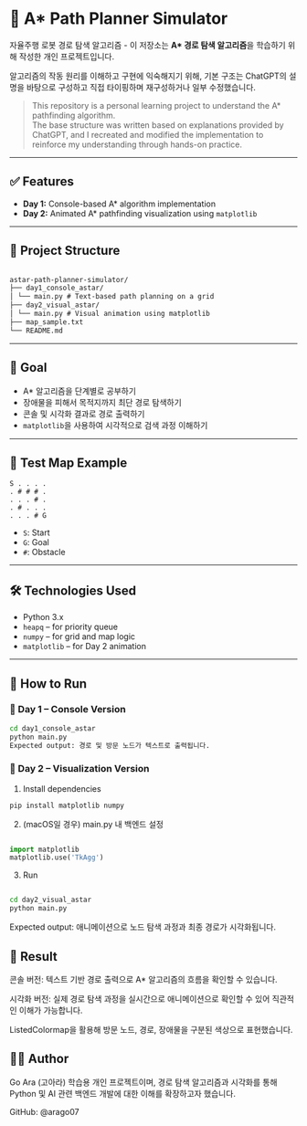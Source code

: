 
# 🧭 A* Path Planner Simulator

자율주행 로봇 경로 탐색 알고리즘 - 이 저장소는 **A\* 경로 탐색 알고리즘**을 학습하기 위해 작성한 개인 프로젝트입니다.

알고리즘의 작동 원리를 이해하고 구현에 익숙해지기 위해, 기본 구조는 ChatGPT의 설명을 바탕으로 구성하고 직접 타이핑하며 재구성하거나 일부 수정했습니다.

> This repository is a personal learning project to understand the A* pathfinding algorithm.  
> The base structure was written based on explanations provided by ChatGPT, and I recreated and modified the implementation to reinforce my understanding through hands-on practice.

---

## ✅ Features

- **Day 1:** Console-based A* algorithm implementation  
- **Day 2:** Animated A* pathfinding visualization using `matplotlib`

---

## 📂 Project Structure

```txt

astar-path-planner-simulator/
├── day1_console_astar/
│ └── main.py # Text-based path planning on a grid
├── day2_visual_astar/
│ └── main.py # Visual animation using matplotlib
├── map_sample.txt
└── README.md

```


---

## 🎯 Goal

- A\* 알고리즘을 단계별로 공부하기  
- 장애물을 피해서 목적지까지 최단 경로 탐색하기  
- 콘솔 및 시각화 결과로 경로 출력하기  
- `matplotlib`을 사용하여 시각적으로 검색 과정 이해하기  

---

## 🧪 Test Map Example

```
S . . . .
. # # # .
. . . # .
. # . . .
. . . # G

```

- `S`: Start
- `G`: Goal
- `#`: Obstacle

---

## 🛠 Technologies Used

- Python 3.x  
- `heapq` – for priority queue  
- `numpy` – for grid and map logic  
- `matplotlib` – for Day 2 animation  

---

## 🚀 How to Run

### 🔹 Day 1 – Console Version

```bash
cd day1_console_astar
python main.py
Expected output: 경로 및 방문 노드가 텍스트로 출력됩니다.

```

### 🔹 Day 2 – Visualization Version
1. Install dependencies

```bash
pip install matplotlib numpy

```

2. (macOS일 경우) main.py 내 백엔드 설정

```python

import matplotlib
matplotlib.use('TkAgg')

```

3. Run
```bash

cd day2_visual_astar
python main.py

```
Expected output: 애니메이션으로 노드 탐색 과정과 최종 경로가 시각화됩니다.

## 📌 Result
콘솔 버전: 텍스트 기반 경로 출력으로 A* 알고리즘의 흐름을 확인할 수 있습니다.

시각화 버전: 실제 경로 탐색 과정을 실시간으로 애니메이션으로 확인할 수 있어 직관적인 이해가 가능합니다.

ListedColormap을 활용해 방문 노드, 경로, 장애물을 구분된 색상으로 표현했습니다.

## 🙋‍♀️ Author
Go Ara (고아라)
학습용 개인 프로젝트이며, 경로 탐색 알고리즘과 시각화를 통해 Python 및 AI 관련 백엔드 개발에 대한 이해를 확장하고자 했습니다.

GitHub: @arago07


